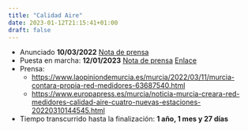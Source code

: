 ```yaml
---
title: "Calidad Aire"
date: 2023-01-12T21:15:41+01:00
draft: false 
---
```

- Anunciado **10/03/2022** [Nota de prensa](https://centromedios.murcia.es/PUBLICO/NotaPrensa/Default.aspx?pIdPagina=25&pIdNoticia=62334)
- Puesta en marcha: **12/01/2023** [Nota de prensa](https://centromedios.murcia.es/publico/NotaPrensa/Default.aspx?pIdNoticia=64700&pIdPagina=25) [Enlace](https://geoportal.murcia.es/inicio)
- Prensa:
    - https://www.laopiniondemurcia.es/murcia/2022/03/11/murcia-contara-propia-red-medidores-63687540.html
    - https://www.europapress.es/murcia/noticia-murcia-creara-red-medidores-calidad-aire-cuatro-nuevas-estaciones-20220310144545.html
- Tiempo transcurrido hasta la finalización: **1 año, 1 mes y 27 días**